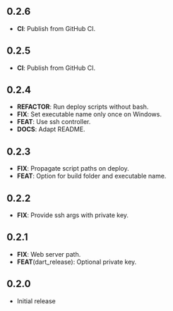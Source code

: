 ## 0.2.6

 - **CI**: Publish from GitHub CI.

## 0.2.5

 - **CI**: Publish from GitHub CI.

## 0.2.4

 - **REFACTOR**: Run deploy scripts without bash.
 - **FIX**: Set executable name only once on Windows.
 - **FEAT**: Use ssh controller.
 - **DOCS**: Adapt README.

## 0.2.3

 - **FIX**: Propagate script paths on deploy.
 - **FEAT**: Option for build folder and executable name.

## 0.2.2

 - **FIX**: Provide ssh args with private key.

## 0.2.1

 - **FIX**: Web server path.
 - **FEAT**(dart_release): Optional private key.

## 0.2.0

 - Initial release
